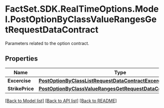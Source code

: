 # FactSet.SDK.RealTimeOptions.Model.PostOptionByClassValueRangesGetRequestDataContract
Parameters related to the option contract.

## Properties

Name | Type | Description | Notes
------------ | ------------- | ------------- | -------------
**Excercise** | [**PostOptionByClassListRequestDataContractExcercise**](PostOptionByClassListRequestDataContractExcercise.md) |  | [optional] 
**StrikePrice** | [**PostOptionByClassValueRangesGetRequestDataContractStrikePrice**](PostOptionByClassValueRangesGetRequestDataContractStrikePrice.md) |  | [optional] 

[[Back to Model list]](../README.md#documentation-for-models) [[Back to API list]](../README.md#documentation-for-api-endpoints) [[Back to README]](../README.md)

